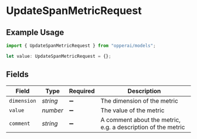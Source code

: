 # UpdateSpanMetricRequest

## Example Usage

```typescript
import { UpdateSpanMetricRequest } from "opperai/models";

let value: UpdateSpanMetricRequest = {};
```

## Fields

| Field                                                        | Type                                                         | Required                                                     | Description                                                  |
| ------------------------------------------------------------ | ------------------------------------------------------------ | ------------------------------------------------------------ | ------------------------------------------------------------ |
| `dimension`                                                  | *string*                                                     | :heavy_minus_sign:                                           | The dimension of the metric                                  |
| `value`                                                      | *number*                                                     | :heavy_minus_sign:                                           | The value of the metric                                      |
| `comment`                                                    | *string*                                                     | :heavy_minus_sign:                                           | A comment about the metric, e.g. a description of the metric |